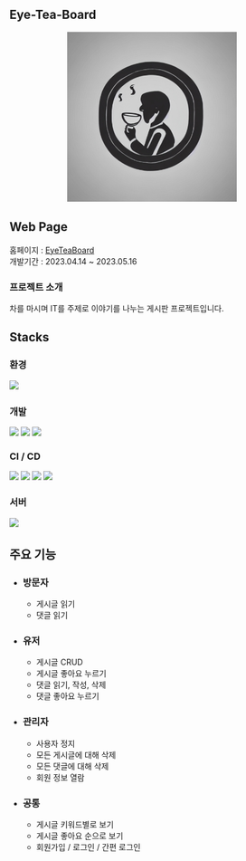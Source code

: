## Eye-Tea-Board
<div align="center"><img src="./img/eyeteaboard-logo.jpg" width="300" height="300"></div>

## Web Page
홈페이지 : [EyeTeaBoard](ec2-43-200-186-103.ap-northeast-2.compute.amazonaws.com)  
개발기간 : 2023.04.14 ~ 2023.05.16

### 프로젝트 소개
차를 마시며 IT를 주제로 이야기를 나누는 게시판 프로젝트입니다.

## Stacks
### 환경
<img src="https://img.shields.io/badge/Github-181717?style=flat&logo=Github&logoColor=white">

### 개발
<img src="https://img.shields.io/badge/Java-lightgrey?style=flat"/> <img src="https://img.shields.io/badge/Spring Boot-grenn?style=flat&logo=Spring Boot&logoColor=6DB33F"/> <img src="https://img.shields.io/badge/MariaDB-003545?style=flat&logo=MariaDB&logoColor=white"/>

### CI / CD
<img src="https://img.shields.io/badge/GitHub Actions-2088FF?style=flat&logo=GitHUb Actions&logoColor=white"> <img src="https://img.shields.io/badge/Amazon S3-569A31?style=flat&logo=Amazon S3&logoColor=white"> <img src="https://img.shields.io/badge/Amazon CodeDeploy-368CCB?style=flat"> <img src="https://img.shields.io/badge/Amazon EC2-FF9900?style=flat&logo=Amazon EC2&logoColor=white">

### 서버
<img src="https://img.shields.io/badge/Nginx-009639?style=flat&logo=NGINX&logoColor=white">

## 주요 기능
- ### 방문자
  - 게시글 읽기
  - 댓글 읽기

- ### 유저
  - 게시글 CRUD
  - 게시글 좋아요 누르기
  - 댓글 읽기, 작성, 삭제
  - 댓글 좋아요 누르기
  
- ### 관리자
  - 사용자 정지
  - 모든 게시글에 대해 삭제
  - 모든 댓글에 대해 삭제
  - 회원 정보 열람

- ### 공통
  - 게시글 키워드별로 보기
  - 게시글 좋아요 순으로 보기
  - 회원가입 / 로그인 / 간편 로그인


